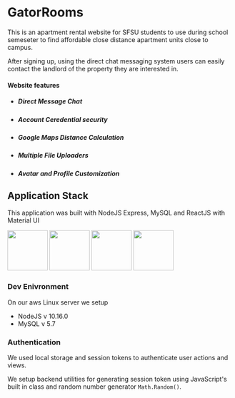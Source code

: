 # GatorRooms

This is an apartment rental website for SFSU students to use during school semeseter to find affordable close distance apartment units close to campus. 

After signing up, using the direct chat messaging system users can easily contact the landlord of the property they are interested in.

#### Website features
* ##### Direct Message Chat
* ##### Account Ceredential security
* ##### Google Maps Distance Calculation
* ##### Multiple File Uploaders
* ##### Avatar and Profile Customization





## Application Stack

This application was built with NodeJS Express, MySQL and ReactJS with Material UI

<img src="https://cdn2.iconfinder.com/data/icons/designer-skills/128/react-512.png" height="90"> <img src="https://cdn4.iconfinder.com/data/icons/logos-3/456/nodejs-new-pantone-black-512.png" height="90"> <img src="https://cdn4.iconfinder.com/data/icons/logos-3/426/mysql-512.png" height="90"> <img src="https://cdn2.iconfinder.com/data/icons/amazon-aws-stencils/100/Non-Service_Specific_copy__AWS_Cloud-512.png" height="90">


### Dev Enivronment
On our aws Linux server we setup 

 - NodeJS v 10.16.0  
 - MySQL v 5.7 


### Authentication 

We used local storage and session tokens to authenticate user actions and views.

We setup backend utilities for generating session token using JavaScript's built in class and random number generator `Math.Random()`. 
